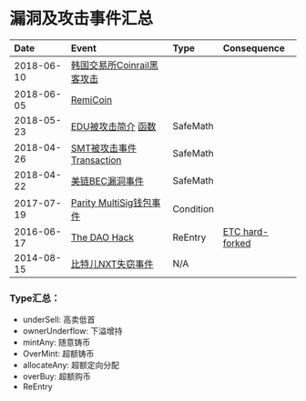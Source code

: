 # 漏洞及攻击事件汇总

Date | Event | Type | Consequence
:-|:-|:-|:-
2018-06-10 |[韩国交易所Coinrail黑客攻击]()| 
2018-06-05 |[RemiCoin](https://www.toutiao.com/i6564124977841308168/?iid=34290258025&app=news_article&timestamp=1528415283&article_category=stock&tt_from=weixin&utm_source=weixin&utm_medium=toutiao_ios&utm_campaign=client_share&wxshare_count=1&from=groupmessage&isappinstalled=0) |
2018-05-23 |[EDU被攻击简介](https://mp.weixin.qq.com/s/MNXXdKmjqRLng53noP10ig) [函数](https://wx.zsxq.com/mweb/views/topicdetail/topicdetail.html?topic_id=88281145545222&user_id=5812841144&from=singlemessage&isappinstalled=0) | SafeMath
2018-04-26 |[SMT被攻击事件](https://zhuanlan.zhihu.com/p/36116810) [Transaction](https://etherscan.io/address/0x55f93985431fc9304077687a35a1ba103dc1e081#code) |SafeMath
2018-04-22 |[美链BEC漏洞事件](https://learnblockchain.cn/2018/04/25/bec-overflow/) |SafeMath
2017-07-19 |[Parity MultiSig钱包事件](https://zhuanlan.zhihu.com/p/28346439) |Condition
2016-06-17 |[The DAO Hack](http://hackingdistributed.com/2016/06/18/analysis-of-the-dao-exploit/)|ReEntry|[ETC hard-forked](https://medium.com/swlh/the-story-of-the-dao-its-history-and-consequences-71e6a8a551ee)
2014-08-15 |[比特儿NXT失窃事件](http://www.8btc.com/bter49) | N/A


  
    
    
### Type汇总：

- underSell: 高卖低首
- ownerUnderflow: 下溢增持
- mintAny: 随意铸币
- OverMint: 超额铸币
- allocateAny: 超额定向分配
- overBuy: 超额购币
- ReEntry
